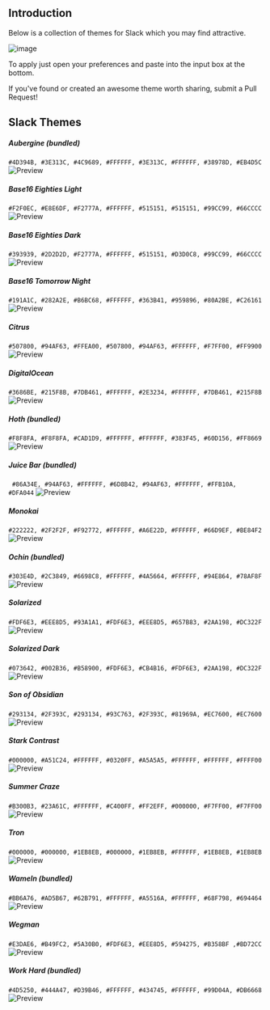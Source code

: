 ## Introduction

Below is a collection of themes for Slack which you may find attractive.

![image](http://i.imgur.com/2omkCml.png)

To apply just open your preferences and paste into the input box at the bottom.

If you've found or created an awesome theme worth sharing, submit a Pull Request!

## Slack Themes

##### Aubergine (bundled)
`#4D394B, #3E313C, #4C9689, #FFFFFF, #3E313C, #FFFFFF, #38978D, #EB4D5C` 
![Preview](https://photos-4.dropbox.com/t/0/AABToFeWR7xrydPNGZnPL51Pe7NylWAEgvXncJZOTpMueQ/12/360565/png/1024x768/3/1407801600/0/2/Screenshot%202014-08-10%2000.28.03.png/sFLRuOKihsaBwKeQ2Ihxw0Jo-jxDIOT0NFTgsJ2dxfw)

##### Base16 Eighties Light
`#F2F0EC, #E8E6DF, #F2777A, #FFFFFF, #515151, #515151, #99CC99, #66CCCC` 
![Preview](https://photos-1.dropbox.com/t/0/AADFxs8jr1sxJPLBfOj0t4a0vBgO0xBGZHcOQTmmkfuUJw/12/360565/png/1024x768/3/1407801600/0/2/Screenshot%202014-08-09%2017.34.36.png/OBuXC202Ijb3q3g44_D12GLxDH8qxO-rEjAFghABT7k)

##### Base16 Eighties Dark
`#393939, #2D2D2D, #F2777A, #FFFFFF, #515151, #D3D0C8, #99CC99, #66CCCC` 
![Preview](https://photos-4.dropbox.com/t/0/AADNYv27ZlWbqZle9kERhx6dENSE7mHYgFyEGFzzSCuJ-w/12/360565/png/1024x768/3/1407801600/0/2/Screenshot%202014-08-09%2017.35.23.png/Aswkof5vzoWUxrcdLiSvOq-SVvRc4HvUoOHSezRRkA0)

##### Base16 Tomorrow Night
`#191A1C, #282A2E, #B6BC68, #FFFFFF, #363B41, #959896, #80A2BE, #C26161` 
![Preview](https://photos-3.dropbox.com/t/0/AADQMOhNJWlFX_YwsuzLGiA34ImivVtFNk_csFkCeLi6Og/12/360565/png/1024x768/3/1407801600/0/2/Screenshot%202014-08-09%2017.35.54.png/Zk5Ru7RPAxhdSLjtjdBWfqu5q9yacABgEuO5iqnxxvw)

##### Citrus
`#507800, #94AF63, #FFEA00, #507800, #94AF63, #FFFFFF, #F7FF00, #FF9900` 
![Preview](https://photos-6.dropbox.com/t/0/AAAMuIJHxfA7y3Gf4tTbN2jWMFzuSe7qBAOuGsX4F_Tc_Q/12/360565/png/1024x768/3/1407801600/0/2/Screenshot%202014-08-09%2017.36.26.png/ZNXF6tPTJ4Dnx8nm5j4jxZBGJErVOVk_hoYjFUHTE6Q)

##### DigitalOcean
`#3686BE, #215F8B, #7DB461, #FFFFFF, #2E3234, #FFFFFF, #7DB461, #215F8B`
![Preview](https://d1zjcuqflbd5k.cloudfront.net/files/acc_284966/48xA?response-content-disposition=inline;%20filename=Screenshot%20on%202014-09-03%20at%2013%3A14%3A17.png&Expires=1409746542&Signature=CjEFAQcXCPOuTIR-~9sBHYWrS8nrJ498N8iQucaQS1k1~35G09nL4vsSDIV5jGStau2-4kKsxq3z~-2MTpc0m8z35bBGV2huG~-Wx0mL-KpdfZzPp2X6evc-1BafAJjz5JtTwiwkOy6nM4B1TR1Mt~ByGZXkP7MImRmULo8deSo_&Key-Pair-Id=APKAJTEIOJM3LSMN33SA)

##### Hoth (bundled)
`#F8F8FA, #F8F8FA, #CAD1D9, #FFFFFF, #FFFFFF, #383F45, #60D156, #FF8669` 
![Preview](https://photos-2.dropbox.com/t/0/AACpW9-o1L_75avv5glmaHCYOFFd74TLkgIA3AHJV239uA/12/360565/png/1024x768/3/1407801600/0/2/Screenshot%202014-08-10%2000.28.42.png/vAL9-WKpG6-B1tR7nvB4w25JS5PPG5g0APTtXz25HUo)

##### Juice Bar (bundled)
` #86A34E, #94AF63, #FFFFFF, #6D8B42, #94AF63, #FFFFFF, #FFB10A, #DFA044` 
![Preview](https://photos-6.dropbox.com/t/0/AABA4NqZdjdtsJr4WxcGK2VKnJcIQxmnDfCzTyRe2Cm0kQ/12/360565/png/1024x768/3/1407801600/0/2/Screenshot%202014-08-10%2000.31.05.png/7nfraj8ZgMOTtJaPEqI-H8nVbBuumfpqqrrUY_SCaTw)

##### Monokai
`#222222, #2F2F2F, #F92772, #FFFFFF, #A6E22D, #FFFFFF, #66D9EF, #BE84F2` 
![Preview](https://photos-6.dropbox.com/t/0/AACkixzYPgEoj7Raug29A0HD4w-ytLS66j1hC_N8WeH-AA/12/360565/png/1024x768/3/1407801600/0/2/Screenshot%202014-08-09%2017.36.59.png/41xrDoO3Hza9VG5ORL4gBR_T8n17vdvH9M9vgk-I-VQ)

##### Ochin (bundled)
`#303E4D, #2C3849, #6698C8, #FFFFFF, #4A5664, #FFFFFF, #94E864, #78AF8F` 
![Preview](https://photos-2.dropbox.com/t/0/AABDGoVTX8eTXfvVvjXuhZTn6Eb2V21yRSPL17753K6AGQ/12/360565/png/1024x768/3/1407801600/0/2/Screenshot%202014-08-10%2000.31.59.png/4vG1It6Hxh5dd0_emjn1HE-8BedSBYpW60Crj3eVlOQ)

##### Solarized
`#FDF6E3, #EEE8D5, #93A1A1, #FDF6E3, #EEE8D5, #657B83, #2AA198, #DC322F` 
![Preview](https://photos-1.dropbox.com/t/0/AAC5mgHUMVVAMsDcM-4xBeiHcpp9LAAKgCQjUraD2n-e_w/12/360565/png/1024x768/3/1407801600/0/2/Screenshot%202014-08-09%2017.37.25.png/nc3BYSX2gZM0ueHphZulh7EEMYh-2yZ0mnEGv10GS1Q)
 
##### Solarized Dark
`#073642, #002B36, #B58900, #FDF6E3, #CB4B16, #FDF6E3, #2AA198, #DC322F` 
![Preview](https://photos-4.dropbox.com/t/0/AACdLSmZzI0vOmUCOhE8hywlZxselGOh9I2FLSkJBGcQ1Q/12/360565/png/1024x768/3/1407801600/0/2/Screenshot%202014-08-09%2017.38.02.png/B2p2soLlaa_qmV3qbwI0D8chA4pxcEV4MdzHhySvAbg)

##### Son of Obsidian
`#293134, #2F393C, #293134, #93C763, #2F393C, #81969A, #EC7600, #EC7600` 
![Preview](https://photos-5.dropbox.com/t/0/AADtGkyHXZVhZQsxoU_BeEiI1jtQVjcE2t18qKFKQ84jDw/12/360565/png/1024x768/3/1407801600/0/2/Screenshot%202014-08-09%2017.39.29.png/rWZN8EeUMUFZUbLsnNlXcC_-ZbBDeSsamu24fNT4WVs)

##### Stark Contrast
`#000000, #A51C24, #FFFFFF, #0320FF, #A5A5A5, #FFFFFF, #FFFFFF, #FFFF00` 
![Preview](https://photos-2.dropbox.com/t/0/AACocItRVNCy9eQ7250T84o4xkGKjN6kdXaTfdO0pZ0ttQ/12/360565/png/1024x768/3/1407801600/0/2/Screenshot%202014-08-09%2017.38.35.png/Iw0buTf2bx7qteFcZSKxDoS-7IgPirC-ER7kQ4q1Y2k)

##### Summer Craze
`#B300B3, #23A61C, #FFFFFF, #C400FF, #FF2EFF, #000000, #F7FF00, #F7FF00` 
![Preview](https://photos-6.dropbox.com/t/0/AAAUIMP6fzXpZVFoVwJm_uQiv6US7RrrLLPBOFTukgrMag/12/360565/png/1024x768/3/1407801600/0/2/Screenshot%202014-08-09%2017.40.05.png/bf1mPv1Y65xg0vJa9shoWivlg7BlkVbjt5cKg9m0PdQ)

##### Tron
`#000000, #000000, #1EB8EB, #000000, #1EB8EB, #FFFFFF, #1EB8EB, #1EB8EB` 
![Preview](https://photos-5.dropbox.com/t/0/AAC6weseLQXFcKoUIUyyLjV2Fg2SGynKpLGIWArGwmqYRg/12/360565/png/1024x768/3/1407801600/0/2/Screenshot%202014-08-09%2017.40.37.png/vlz7qWvM0KTmFRGQrf0mgkW1-pJGz09HCtZi4fwV4Fk)

##### WameIn (bundled)
`#BB6A76, #AD5B67, #62B791, #FFFFFF, #A5516A, #FFFFFF, #68F798, #694464` 
![Preview](https://photos-3.dropbox.com/t/0/AABVW9QGyOnIZdbfpBUA9L4wwI0DC7k0WavNHGgJD5R2AA/12/360565/png/1024x768/3/1407801600/0/2/Screenshot%202014-08-10%2000.30.15.png/r7-OtgiI8TSKnP1yBOPSvlOM4SdaUYvph0B7B_udjok)

##### Wegman
`#E3DAE6, #B49FC2, #5A30B0, #FDF6E3, #EEE8D5, #594275, #B358BF ,#BD72CC` ![Preview](https://photos-5.dropbox.com/t/0/AABUqR1JucgyQZfWzEBV-TaUW_CoywEvX5vvMF1tUTBLNQ/12/360565/png/1024x768/2/_/0/4/Screenshot%202014-08-12%2018.56.22.png/x9002bj9d26wggl/AABzowTBy9U2HdVWA93SKelPa/Screenshot%202014-08-12%2018.56.22.png)

##### Work Hard (bundled)
`#4D5250, #444A47, #D39B46, #FFFFFF, #434745, #FFFFFF, #99D04A, #DB6668` 
![Preview](https://photos-4.dropbox.com/t/0/AABOXXv_Eu_IK6LAMZbqZ-grizlHM5b-9hglCXDxmJaAOg/12/360565/png/1024x768/3/1407801600/0/2/Screenshot%202014-08-10%2000.32.48.png/SgiIXd_mcE-CbWVaDqlHt-yrzuHn31tgewIlp2-rSNo)
